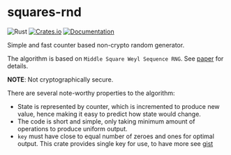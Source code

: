 # squares-rnd

![Rust](https://github.com/DoumanAsh/uuid/workflows/Rust/badge.svg?branch=master)
[![Crates.io](https://img.shields.io/crates/v/squares-rnd.svg)](https://crates.io/crates/squares-rnd)
[![Documentation](https://docs.rs/squares-rnd/badge.svg)](https://docs.rs/crate/squares-rnd/)

Simple and fast counter based non-crypto random generator.

The algorithm is based on `Middle Square Weyl Sequence RNG`.
See [paper](https://arxiv.org/abs/2004.06278) for details.

**NOTE**: Not cryptographically secure.

There are several note-worthy properties to the algorithm:

- State is represented by counter, which is incremented to produce new value, hence making
it easy to predict how state would change.
- The code is short and simple, only taking minimum amount of operations to produce uniform output.
- `key` must have close to equal number of zeroes and ones for optimal output.
This crate provides single key for use, to have more see [gist](https://gist.githubusercontent.com/DoumanAsh/6e2b862242b7863c5119320ed5dae863/raw/2d17fd5937f158b62b8acdb4f5d590e310331b16/keys)

